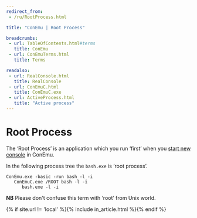 ```yaml
---
redirect_from:
 - /ru/RootProcess.html

title: "ConEmu | Root Process"

breadcrumbs:
 - url: TableOfContents.html#terms
   title: ConEmu
 - url: ConEmuTerms.html
   title: Terms

readalso:
 - url: RealConsole.html
   title: RealConsole
 - url: ConEmuC.html
   title: ConEmuC.exe
 - url: ActiveProcess.html
   title: "Active process"
---
```


# Root Process

The ‘Root Process’ is an application which you run ‘first’
when you [start new console](LaunchNewTab.html) in ConEmu.

In the following process tree the `bash.exe` is ‘root process’.

~~~
ConEmu.exe -basic -run bash -l -i
   ConEmuC.exe /ROOT bash -l -i
      bash.exe -l -i
~~~


**NB** Please don't confuse this term with ‘root’ from Unix world.

{% if site.url != 'local' %}{% include in_article.html %}{% endif %}
